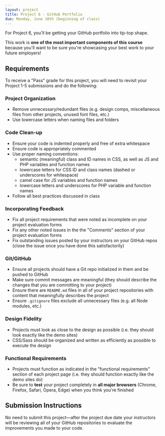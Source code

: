 ```yaml
---
layout: project
title: Project 6 - GitHub Portfolio
due: Monday, June 10th (beginning of class)
---
```


For Project 6, you'll be getting your GitHub portfolio into tip-top shape.

This work is **one of the most important components of this course** because you'll want to be sure you're showcasing your best work to your future employers!

## Requirements

To receive a "Pass" grade for this project, you will need to revisit your Project 1-5 submissions and do the following:

### Project Organization

- Remove unnecessary/redundant files (e.g. design comps, miscellaneous files from other projects, unused font files, etc.)
- Use lowercase letters when naming files and folders

### Code Clean-up

- Ensure your code is indented properly and free of extra whitespace
- Ensure code is appropriately commented
- Use proper naming conventions:
  - semantic (meaningful) class and ID names in CSS, as well as JS and PHP variables and function names
  - lowercase letters for CSS ID and class names (dashed or underscores for whitespace)
  - camel case for JS variables and function names
  - lowercase letters and underscores for PHP variable and function names
- Follow all best practices discussed in class

### Incorporating Feedback

- Fix all project requirements that were noted as incomplete on your project evaluation forms
- Fix any other noted issues in the the "Comments" section of your project evaluation forms
- Fix outstanding issues posted by your instructors on your GitHub repos (close the issue once you have done this satisfactorily)

### Git/GitHub

- Ensure all projects should have a Git repo initialized in them and be pushed to GitHub
- Make sure commit messages are meaningful (they should describe the changes that you are committing to your project)
- Ensure there are `README.md` files in all of your project repositories with content that meaningfully describes the project
- Ensure `.gitignore` files exclude all unnecessary files (e.g. all Node modules, etc.)

### Design Fidelity

- Projects must look as close to the design as possible (i.e. they should look exactly like the demo sites)
- CSS/Sass should be organized and written as efficiently as possible to execute the design

### Functional Requirements

- Projects must function as indicated in the "functional requirements" section of each project page (i.e. they should function exactly like the demo sites do)
- Be sure to **test** your project completely in **all major browsers** (Chrome, Firefox, Safari, Opera, Edge) when you think you're finished

## Submission Instructions

No need to submit this project&mdash;after the project due date your instructors will be reviewing all of your GitHub repositories to evaluate the improvements you made to your code.
